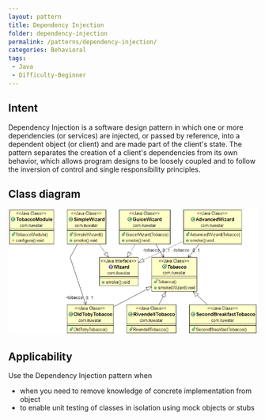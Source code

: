 ```yaml
---
layout: pattern
title: Dependency Injection
folder: dependency-injection
permalink: /patterns/dependency-injection/
categories: Behavioral
tags:
 - Java
 - Difficulty-Beginner
---
```


## Intent
Dependency Injection is a software design pattern in which one or
more dependencies (or services) are injected, or passed by reference, into a
dependent object (or client) and are made part of the client's state. The
pattern separates the creation of a client's dependencies from its own
behavior, which allows program designs to be loosely coupled and to follow the
inversion of control and single responsibility principles.

## Class diagram
![alt text](./etc/dependency-injection.png "Dependency Injection")

## Applicability
Use the Dependency Injection pattern when

* when you need to remove knowledge of concrete implementation from object
* to enable unit testing of classes in isolation using mock objects or stubs
